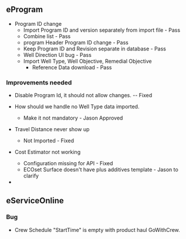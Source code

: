 ## eProgram



- Program ID change
  - Import Program ID and version separately from import file - Pass
  - Combine list - Pass 
  - program Header Program ID change - Pass
  - Keep Program ID and Revision separate in database - Pass
  - Well Direction UI bug - Pass
  - Import Well Type, Well Objective, Remedial Objective
    - Reference Data download - Pass







### Improvements needed

- Disable Program Id, it should not allow changes. -- Fixed

- How should we handle no Well Type data imported.

  - Make it not mandatory - Jason Approved

- Travel Distance never show up 

  - Not Imported - Fixed

- Cost Estimator not working

  - Configuration missing for API - Fixed
  - ECOset Surface doesn't have plus additives template - Jason to clarify

-  

  





## eServiceOnline



### Bug

- Crew Schedule "StartTime" is empty with product haul GoWithCrew.

